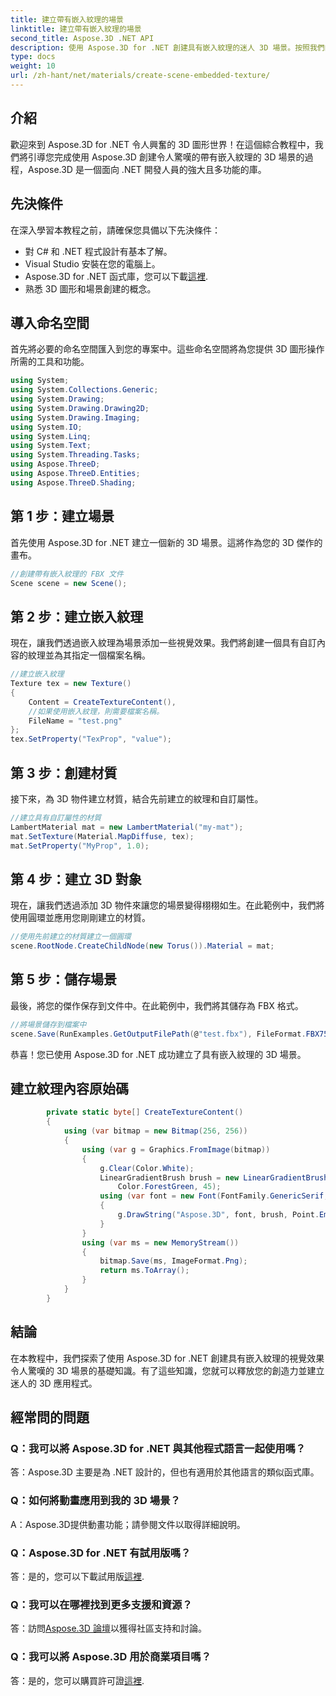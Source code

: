 ```yaml
---
title: 建立帶有嵌入紋理的場景
linktitle: 建立帶有嵌入紋理的場景
second_title: Aspose.3D .NET API
description: 使用 Aspose.3D for .NET 創建具有嵌入紋理的迷人 3D 場景。按照我們的逐步指南獲得令人驚嘆的結果。
type: docs
weight: 10
url: /zh-hant/net/materials/create-scene-embedded-texture/
---
```

## 介紹
歡迎來到 Aspose.3D for .NET 令人興奮的 3D 圖形世界！在這個綜合教程中，我們將引導您完成使用 Aspose.3D 創建令人驚嘆的帶有嵌入紋理的 3D 場景的過程，Aspose.3D 是一個面向 .NET 開發人員的強大且多功能的庫。
## 先決條件
在深入學習本教程之前，請確保您具備以下先決條件：
- 對 C# 和 .NET 程式設計有基本了解。
- Visual Studio 安裝在您的電腦上。
- Aspose.3D for .NET 函式庫，您可以下載[這裡](https://releases.aspose.com/3d/net/).
- 熟悉 3D 圖形和場景創建的概念。
## 導入命名空間
首先將必要的命名空間匯入到您的專案中。這些命名空間將為您提供 3D 圖形操作所需的工具和功能。
```csharp
using System;
using System.Collections.Generic;
using System.Drawing;
using System.Drawing.Drawing2D;
using System.Drawing.Imaging;
using System.IO;
using System.Linq;
using System.Text;
using System.Threading.Tasks;
using Aspose.ThreeD;
using Aspose.ThreeD.Entities;
using Aspose.ThreeD.Shading;
```
## 第 1 步：建立場景
首先使用 Aspose.3D for .NET 建立一個新的 3D 場景。這將作為您的 3D 傑作的畫布。
```csharp
//創建帶有嵌入紋理的 FBX 文件
Scene scene = new Scene();
```
## 第 2 步：建立嵌入紋理
現在，讓我們透過嵌入紋理為場景添加一些視覺效果。我們將創建一個具有自訂內容的紋理並為其指定一個檔案名稱。
```csharp
//建立嵌入紋理
Texture tex = new Texture()
{
    Content = CreateTextureContent(),
    //如果使用嵌入紋理，則需要檔案名稱。
    FileName = "test.png"
};
tex.SetProperty("TexProp", "value");
```
## 第 3 步：創建材質
接下來，為 3D 物件建立材質，結合先前建立的紋理和自訂屬性。
```csharp
//建立具有自訂屬性的材質
LambertMaterial mat = new LambertMaterial("my-mat");
mat.SetTexture(Material.MapDiffuse, tex);
mat.SetProperty("MyProp", 1.0);
```
## 第 4 步：建立 3D 對象
現在，讓我們透過添加 3D 物件來讓您的場景變得栩栩如生。在此範例中，我們將使用圓環並應用您剛剛建立的材質。
```csharp
//使用先前建立的材質建立一個圓環
scene.RootNode.CreateChildNode(new Torus()).Material = mat;
```
## 第 5 步：儲存場景
最後，將您的傑作保存到文件中。在此範例中，我們將其儲存為 FBX 格式。
```csharp
//將場景儲存到檔案中
scene.Save(RunExamples.GetOutputFilePath(@"test.fbx"), FileFormat.FBX7500ASCII);
```
恭喜！您已使用 Aspose.3D for .NET 成功建立了具有嵌入紋理的 3D 場景。
## 建立紋理內容原始碼
```csharp
        private static byte[] CreateTextureContent()
        {
            using (var bitmap = new Bitmap(256, 256))
            {
                using (var g = Graphics.FromImage(bitmap))
                {
                    g.Clear(Color.White);
                    LinearGradientBrush brush = new LinearGradientBrush(new Rectangle(0, 0, 128, 128), Color.Moccasin,
                        Color.ForestGreen, 45);
                    using (var font = new Font(FontFamily.GenericSerif, 40))
                    {
                        g.DrawString("Aspose.3D", font, brush, Point.Empty);
                    }
                }
                using (var ms = new MemoryStream())
                {
                    bitmap.Save(ms, ImageFormat.Png);
                    return ms.ToArray();
                }
            }
        }
```
## 結論
在本教程中，我們探索了使用 Aspose.3D for .NET 創建具有嵌入紋理的視覺效果令人驚嘆的 3D 場景的基礎知識。有了這些知識，您就可以釋放您的創造力並建立迷人的 3D 應用程式。

## 經常問的問題

### Q：我可以將 Aspose.3D for .NET 與其他程式語言一起使用嗎？
答：Aspose.3D 主要是為 .NET 設計的，但也有適用於其他語言的類似函式庫。
### Q：如何將動畫應用到我的 3D 場景？
A：Aspose.3D提供動畫功能；請參閱文件以取得詳細說明。
### Q：Aspose.3D for .NET 有試用版嗎？
答：是的，您可以下載試用版[這裡](https://releases.aspose.com/).
### Q：我可以在哪裡找到更多支援和資源？
答：訪問[Aspose.3D 論壇](https://forum.aspose.com/c/3d/18)以獲得社區支持和討論。
### Q：我可以將 Aspose.3D 用於商業項目嗎？
答：是的，您可以購買許可證[這裡](https://purchase.aspose.com/buy).